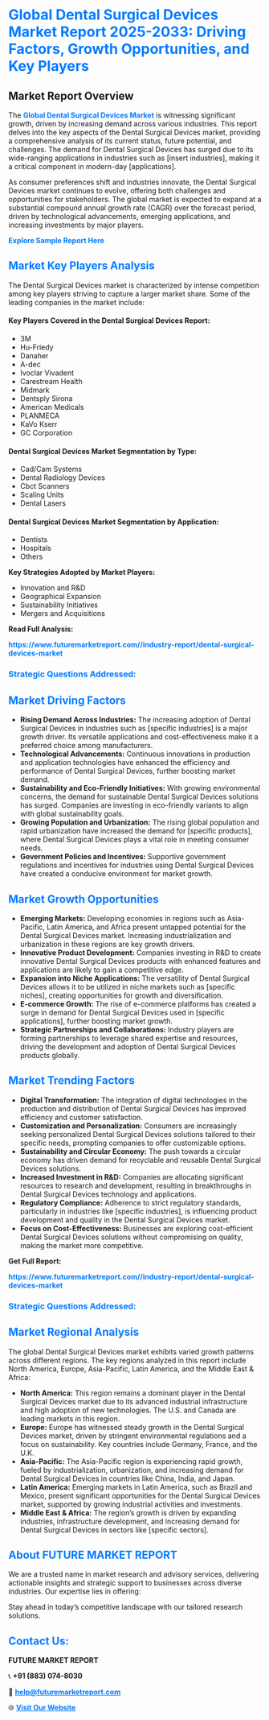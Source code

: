 <h1 style="color: #007BFF;">Global Dental Surgical Devices Market Report 2025-2033: Driving Factors, Growth Opportunities, and Key Players</h1>

<section id="overview">
<h2>Market Report Overview</h2>
<p>The <a href="https://www.futuremarketreport.com//industry-report/dental-surgical-devices-market" style="color: #007BFF; text-decoration: none;"><strong>Global Dental Surgical Devices Market</strong></a> is witnessing significant growth, driven by increasing demand across various industries. This report delves into the key aspects of the Dental Surgical Devices market, providing a comprehensive analysis of its current status, future potential, and challenges. The demand for Dental Surgical Devices has surged due to its wide-ranging applications in industries such as [insert industries], making it a critical component in modern-day [applications].</p>
<p>As consumer preferences shift and industries innovate, the Dental Surgical Devices market continues to evolve, offering both challenges and opportunities for stakeholders. The global market is expected to expand at a substantial compound annual growth rate (CAGR) over the forecast period, driven by technological advancements, emerging applications, and increasing investments by major players.</p>
</section>

<section id="overview">
<p><a href="https://www.futuremarketreport.com//request-sample/reportId=77062" style="color: #007BFF; text-decoration: none;"><strong>Explore Sample Report Here</strong></a></p>
</section>

<section id="key-players">
<h2 style="color: #007BFF;">Market Key Players Analysis</h2>
<p>The Dental Surgical Devices market is characterized by intense competition among key players striving to capture a larger market share. Some of the leading companies in the market include:</p>
<h4>Key Players Covered in the Dental Surgical Devices Report:</h4>
<ul><li>3M</li><li>Hu-Friedy</li><li>Danaher</li><li>A-dec</li><li>Ivoclar Vivadent</li><li>Carestream Health</li><li>Midmark</li><li>Dentsply Sirona</li><li>American Medicals</li><li>PLANMECA</li><li>KaVo Kserr</li><li>GC Corporation</li></ul>
<h4>Dental Surgical Devices Market Segmentation by Type:</h4>
<ul><li>Cad/Cam Systems</li><li>Dental Radiology Devices</li><li>Cbct Scanners</li><li>Scaling Units</li><li>Dental Lasers</li></ul>

<h4>Dental Surgical Devices Market Segmentation by Application:</h4>
<ul><li>Dentists</li><li>Hospitals</li><li>Others</li></ul>
<p><strong>Key Strategies Adopted by Market Players:</strong></p>
<ul>
<li>Innovation and R&D</li>
<li>Geographical Expansion</li>
<li>Sustainability Initiatives</li>
<li>Mergers and Acquisitions</li>
</ul>
</section>

<section>
<p><strong>Read Full Analysis: </strong></p><a href="https://www.futuremarketreport.com//industry-report/dental-surgical-devices-market" style="color: #007BFF; text-decoration: none;"><strong>https://www.futuremarketreport.com//industry-report/dental-surgical-devices-market</strong></a>
<h3 style="color: #007BFF;">Strategic Questions Addressed:</h3>
</section>

<section id="driving-factors">
<h2 style="color: #007BFF;">Market Driving Factors</h2>
<ul>
<li><strong>Rising Demand Across Industries:</strong> The increasing adoption of Dental Surgical Devices in industries such as [specific industries] is a major growth driver. Its versatile applications and cost-effectiveness make it a preferred choice among manufacturers.</li>
<li><strong>Technological Advancements:</strong> Continuous innovations in production and application technologies have enhanced the efficiency and performance of Dental Surgical Devices, further boosting market demand.</li>
<li><strong>Sustainability and Eco-Friendly Initiatives:</strong> With growing environmental concerns, the demand for sustainable Dental Surgical Devices solutions has surged. Companies are investing in eco-friendly variants to align with global sustainability goals.</li>
<li><strong>Growing Population and Urbanization:</strong> The rising global population and rapid urbanization have increased the demand for [specific products], where Dental Surgical Devices plays a vital role in meeting consumer needs.</li>
<li><strong>Government Policies and Incentives:</strong> Supportive government regulations and incentives for industries using Dental Surgical Devices have created a conducive environment for market growth.</li>
</ul>
</section>

<section id="growth-opportunities">
<h2 style="color: #007BFF;">Market Growth Opportunities</h2>
<ul>
<li><strong>Emerging Markets:</strong> Developing economies in regions such as Asia-Pacific, Latin America, and Africa present untapped potential for the Dental Surgical Devices market. Increasing industrialization and urbanization in these regions are key growth drivers.</li>
<li><strong>Innovative Product Development:</strong> Companies investing in R&D to create innovative Dental Surgical Devices products with enhanced features and applications are likely to gain a competitive edge.</li>
<li><strong>Expansion into Niche Applications:</strong> The versatility of Dental Surgical Devices allows it to be utilized in niche markets such as [specific niches], creating opportunities for growth and diversification.</li>
<li><strong>E-commerce Growth:</strong> The rise of e-commerce platforms has created a surge in demand for Dental Surgical Devices used in [specific applications], further boosting market growth.</li>
<li><strong>Strategic Partnerships and Collaborations:</strong> Industry players are forming partnerships to leverage shared expertise and resources, driving the development and adoption of Dental Surgical Devices products globally.</li>
</ul>
</section>

<section id="trending-factors">
<h2 style="color: #007BFF;">Market Trending Factors</h2>
<ul>
<li><strong>Digital Transformation:</strong> The integration of digital technologies in the production and distribution of Dental Surgical Devices has improved efficiency and customer satisfaction.</li>
<li><strong>Customization and Personalization:</strong> Consumers are increasingly seeking personalized Dental Surgical Devices solutions tailored to their specific needs, prompting companies to offer customizable options.</li>
<li><strong>Sustainability and Circular Economy:</strong> The push towards a circular economy has driven demand for recyclable and reusable Dental Surgical Devices solutions.</li>
<li><strong>Increased Investment in R&D:</strong> Companies are allocating significant resources to research and development, resulting in breakthroughs in Dental Surgical Devices technology and applications.</li>
<li><strong>Regulatory Compliance:</strong> Adherence to strict regulatory standards, particularly in industries like [specific industries], is influencing product development and quality in the Dental Surgical Devices market.</li>
<li><strong>Focus on Cost-Effectiveness:</strong> Businesses are exploring cost-efficient Dental Surgical Devices solutions without compromising on quality, making the market more competitive.</li>
</ul>
</section>

<section>
<p><strong>Get Full Report: </strong></p><a href="https://www.futuremarketreport.com//industry-report/dental-surgical-devices-market" style="color: #007BFF; text-decoration: none;"><strong>https://www.futuremarketreport.com//industry-report/dental-surgical-devices-market</strong></a>
<h3 style="color: #007BFF;">Strategic Questions Addressed:</h3>
</section>


<section id="regional-analysis">
<h2 style="color: #007BFF;">Market Regional Analysis</h2>
<p>The global Dental Surgical Devices market exhibits varied growth patterns across different regions. The key regions analyzed in this report include North America, Europe, Asia-Pacific, Latin America, and the Middle East & Africa:</p>
<ul>
<li><strong>North America:</strong> This region remains a dominant player in the Dental Surgical Devices market due to its advanced industrial infrastructure and high adoption of new technologies. The U.S. and Canada are leading markets in this region.</li>
<li><strong>Europe:</strong> Europe has witnessed steady growth in the Dental Surgical Devices market, driven by stringent environmental regulations and a focus on sustainability. Key countries include Germany, France, and the U.K.</li>
<li><strong>Asia-Pacific:</strong> The Asia-Pacific region is experiencing rapid growth, fueled by industrialization, urbanization, and increasing demand for Dental Surgical Devices in countries like China, India, and Japan.</li>
<li><strong>Latin America:</strong> Emerging markets in Latin America, such as Brazil and Mexico, present significant opportunities for the Dental Surgical Devices market, supported by growing industrial activities and investments.</li>
<li><strong>Middle East & Africa:</strong> The region’s growth is driven by expanding industries, infrastructure development, and increasing demand for Dental Surgical Devices in sectors like [specific sectors].</li>
</ul>
</section>

<footer>
<h2 style="color: #007BFF;">About FUTURE MARKET REPORT</h2>
<p>We are a trusted name in market research and advisory services, delivering actionable insights and strategic support to businesses across diverse industries. Our expertise lies in offering:</p>

<p>Stay ahead in today’s competitive landscape with our tailored research solutions.</p>

<h2 style="color: #007BFF;">Contact Us:</h2>
<p><strong>FUTURE MARKET REPORT</strong></p>
<p>📞 <strong>+91 (883) 074-8030</strong></p>
<p>📧 <strong><a href="mailto:help@futuremarketreport.com" style="color: #007BFF;">help@futuremarketreport.com</a></strong></p>
<p>🌐 <strong><a href="https://www.futuremarketreport.com/" style="color: #007BFF;">Visit Our Website</a></strong></p>
</footer>